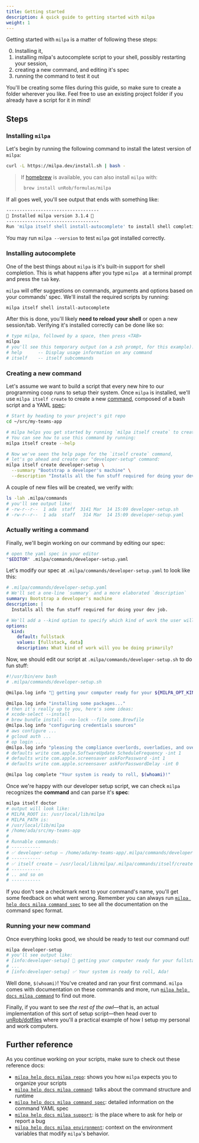 ```yaml
---
title: Getting started
description: A quick guide to getting started with milpa
weight: 1
---
```


Getting started with `milpa` is a matter of following these steps:

0. Installing it,
1. installing milpa's autocomplete script to your shell, possibly restarting your session,
2. creating a new command, and editing it's spec
3. running the command to test it out

You'll be creating some files during this guide, so make sure to create a folder wherever you like. Feel free to use an existing project folder if you already have a script for it in mind!

## Steps

### Installing `milpa`

Let's begin by running the following command to install the latest version of `milpa`:

```sh
curl -L https://milpa.dev/install.sh | bash -
```

> If [homebrew](https://brew.sh) is available, you can also install `milpa` with:
> ```sh
>  brew install unRob/formulas/milpa
> ```

If all goes well, you'll see output that ends with something like:

```sh
-----------------------------------
🌽 Installed milpa version 3.1.4 🌽
-----------------------------------
Run 'milpa itself shell install-autocomplete' to install shell completions
```

You may run `milpa --version` to test `milpa` got installed correctly.

### Installing autocomplete

One of the best things about `milpa` is it's built-in support for shell completion. This is what happens after you type `milpa ` at a terminal prompt and press the `tab` key.

`milpa` will offer suggestions on commands, arguments and options based on your commands' spec. We'll install the required scripts by running:

```sh
milpa itself shell install-autocomplete
```

After this is done, you'll likely **need to reload your shell** or open a new session/tab. Verifying it's installed correctly can be done like so:

```sh
# type milpa, followed by a space, then press <TAB>
milpa
# you'll see this temporary output (on a zsh prompt, for this example):
# help      -- Display usage information on any command
# itself    -- itself subcommands
```

### Creating a new command

Let's assume we want to build a script that every new hire to our programming coop runs to setup their system. Once `milpa` is installed, we'll use `milpa itself create` to create a new [command](/.milpa/docs/milpa/command/index.md), composed of a bash script and a YAML [spec](/.milpa/docs/milpa/command/spec.md):

```sh
# Start by heading to your project's git repo
cd ~/src/my-teams-app

# milpa helps you get started by running `milpa itself create` to create a new command
# You can see how to use this command by running:
milpa itself create --help

# Now we've seen the help page for the `itself create` command,
# let's go ahead and create our "developer-setup" command:
milpa itself create developer-setup \
  --summary "Bootstrap a developer's machine" \
  --description "Installs all the fun stuff required for doing your dev job."
```

A couple of new files will be created, we verify with:

```sh
ls -lah .milpa/commands
# you'll see output like:
# -rw-r--r--  1 ada  staff  3141 Mar  14 15:09 developer-setup.sh
# -rw-r--r--  1 ada  staff   314 Mar  14 15:09 developer-setup.yaml
```

### Actually writing a command

Finally, we'll begin working on our command by editing our spec:

```sh
# open the yaml spec in your editor
"$EDITOR" .milpa/commands/developer-setup.yaml
```

Let's modify our spec at `.milpa/commands/developer-setup.yaml` to look like this:

```yaml
# .milpa/commands/developer-setup.yaml
# We'll set a one-line `summary` and a more elaborated `description`
summary: Bootstrap a developer's machine
description: |
  Installs all the fun stuff required for doing your dev job.

# We'll add a --kind option to specify which kind of work the user will be doing
options:
  kind:
    default: fullstack
    values: [fullstack, data]
    description: What kind of work will you be doing primarily?
```

Now, we should edit our script at `.milpa/commands/developer-setup.sh` to do fun stuff:

```sh
#!/usr/bin/env bash
# .milpa/commands/developer-setup.sh

@milpa.log info "🚀 getting your computer ready for your ${MILPA_OPT_KIND} exploits 🚀"

@milpa.log info "installing some packages..."
# then it's really up to you, here's some ideas:
# xcode-select --install
# brew bundle install --no-lock --file some.Brewfile
@milpa.log info "configuring credentials sources"
# aws configure ...
# gcloud auth ...
# op login ...
@milpa.log info "pleasing the compliance overlords, overladies, and overfolks"
# defaults write com.apple.SoftwareUpdate ScheduleFrequency -int 1
# defaults write com.apple.screensaver askForPassword -int 1
# defaults write com.apple.screensaver askForPasswordDelay -int 0

@milpa log complete "Your system is ready to roll, $(whoami)!"
```

Once we're happy with our developer setup script, we can check `milpa` recognizes the **command** and can parse it's **spec**:

```sh
milpa itself doctor
# output will look like:
# MILPA_ROOT is: /usr/local/lib/milpa
# MILPA_PATH is:
# /usr/local/lib/milpa
# /home/ada/src/my-teams-app
#
# Runnable commands:
# -----------
# ✅ developer-setup — /home/ada/my-teams-app/.milpa/commands/developer-setup.sh
# -----------
# ✅ itself create — /usr/local/lib/milpa/.milpa/commands/itself/create.sh
# -----------
# .. and so on
# -----------
```

If you don't see a checkmark next to your command's name, you'll get some feedback on what went wrong. Remember you can always run [`milpa help docs milpa command spec`](/.milpa/docs/milpa/command/spec.md) to see all the documentation on the command spec format.

### Running your new command

Once everything looks good, we should be ready to test our command out!

```sh
milpa developer-setup
# you'll see output like:
# [info:developer-setup] 🚀 getting your computer ready for your fullstack exploits 🚀
# ...
# [info:developer-setup] ✅ Your system is ready to roll, Ada!
```

Well done, `$(whoami)`! You've created and ran your first command. `milpa` comes with documentation on these commands and more, run [`milpa help docs milpa command`](/.milpa/docs/milpa/command/index.md) to find out more.

Finally, if you want to see _the rest of the owl_—that is, an actual implementation of this sort of setup script—then head over to [unRob/dotfiles](https://github.com/unRob/dotfiles/tree/master/.milpa/commands/computar) where you'll a practical example of how I setup my personal and work computers.

## Further reference

As you continue working on your scripts, make sure to check out these reference docs:

- [`milpa help docs milpa repo`](/.milpa/docs/milpa/repo/index.md): shows you how `milpa` expects you to organize your scripts
- [`milpa help docs milpa command`](/.milpa/docs/milpa/command/index.md): talks about the command structure and runtime
- [`milpa help docs milpa command spec`](/.milpa/docs/milpa/command/spec.md): detailed information on the command YAML spec
- [`milpa help docs milpa support`](/.milpa/docs/milpa/support.md): is the place where to ask for help or report a bug
- [`milpa help docs milpa environment`](/.milpa/docs/milpa/environment.md): context on the environment variables that modify `milpa`'s behavior.
